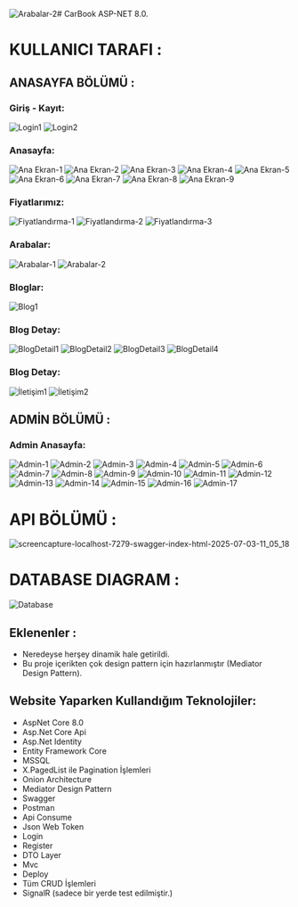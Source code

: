 ![Arabalar-2](https://github.com/user-attachments/assets/c29ec7b5-2fed-4c5e-8f87-cb361984023a)# CarBook ASP-NET 8.0.

# KULLANICI TARAFI :


## ANASAYFA BÖLÜMÜ :

### Giriş - Kayıt:
![Login1](https://github.com/user-attachments/assets/429d1051-c353-46cf-a046-7977b8dafbd1)
![Login2](https://github.com/user-attachments/assets/b807db26-bc8d-475c-9252-8eb2bae57f35)

### Anasayfa:
![Ana Ekran-1](https://github.com/user-attachments/assets/e2948fab-93f4-4ccb-8bd5-a0054b013146)
![Ana Ekran-2](https://github.com/user-attachments/assets/fb4b7014-61a1-48b2-9d57-cba3073e20f2)
![Ana Ekran-3](https://github.com/user-attachments/assets/4c67ada0-040a-4987-b0d5-e9e9f9f28018)
![Ana Ekran-4](https://github.com/user-attachments/assets/4e8af5a9-e4af-4865-9668-d8d5e80cbca3)
![Ana Ekran-5](https://github.com/user-attachments/assets/dd898cc7-7de2-430a-95f3-07357ac1c767)
![Ana Ekran-6](https://github.com/user-attachments/assets/b73ddba2-fb63-451e-a8e0-2b93bf5052c0)
![Ana Ekran-7](https://github.com/user-attachments/assets/4e4d363e-d444-40bc-8d73-24d028a3334a)
![Ana Ekran-8](https://github.com/user-attachments/assets/375458c9-b56b-4ceb-9df9-0f066c6dfd32)
![Ana Ekran-9](https://github.com/user-attachments/assets/f9e5a121-eb04-42c6-a859-adb09ac5150e)

### Fiyatlarımız:
![Fiyatlandırma-1](https://github.com/user-attachments/assets/ac08ecdb-88b9-4dfe-8e91-bc3b38ee0e74)
![Fiyatlandırma-2](https://github.com/user-attachments/assets/be31bd05-c8cc-4d10-9fe0-b7aab3567c80)
![Fiyatlandırma-3](https://github.com/user-attachments/assets/f19df3c5-8c38-49c2-a598-0c7af718996b)

### Arabalar:
![Arabalar-1](https://github.com/user-attachments/assets/bbe0be34-069f-4e3b-815b-cf25e3577313)
![Arabalar-2](https://github.com/user-attachments/assets/007462b1-f37e-4a53-a906-d0549fc709d7)

### Bloglar:
![Blog1](https://github.com/user-attachments/assets/85b59af3-c3a4-4851-8519-a513dd4030ce)

### Blog Detay:
![BlogDetail1](https://github.com/user-attachments/assets/d3d2ea9b-a1d6-41a0-97b9-106730d31e2c)
![BlogDetail2](https://github.com/user-attachments/assets/a17eb69d-d607-4d46-b496-c6828f7c98e8)
![BlogDetail3](https://github.com/user-attachments/assets/e7d56f4d-d3f1-4c58-8bb7-8593b2b12d37)
![BlogDetail4](https://github.com/user-attachments/assets/9db8aa3a-66a4-4c6c-a804-f406ff89eab9)

### Blog Detay:
![İletişim1](https://github.com/user-attachments/assets/12939bf0-573f-4b96-b00b-1794097b9860)
![İletişim2](https://github.com/user-attachments/assets/791b23ca-9db4-4189-a902-05bea4e338c9)

## ADMİN BÖLÜMÜ :

### Admin Anasayfa:
![Admin-1](https://github.com/user-attachments/assets/7f151a4c-80a4-4315-b040-97d2e5a7a98c)
![Admin-2](https://github.com/user-attachments/assets/132c60a5-eef3-4274-ab09-920d8a45a7fa)
![Admin-3](https://github.com/user-attachments/assets/273e2945-ac68-4c77-96a9-45c22aeb3ea0)
![Admin-4](https://github.com/user-attachments/assets/02effe3e-47b3-409b-9f63-84d69d8f282b)
![Admin-5](https://github.com/user-attachments/assets/2ec6ca78-a3ac-40ec-aca6-e1af291fd0c5)
![Admin-6](https://github.com/user-attachments/assets/9391a6ba-e283-4021-842b-5b79a6a37abc)
![Admin-7](https://github.com/user-attachments/assets/3930d527-131f-45c5-af76-e1ca233f7a15)
![Admin-8](https://github.com/user-attachments/assets/bd791a53-fc8e-43dd-bb22-a5fbdcfacdb3)
![Admin-9](https://github.com/user-attachments/assets/eaa03d33-fd86-4322-9484-9da2aa1a4281)
![Admin-10](https://github.com/user-attachments/assets/d1ac9021-f1df-4ba8-b619-1edd88d868b7)
![Admin-11](https://github.com/user-attachments/assets/e0efb92a-7be6-4686-8575-069a3b367422)
![Admin-12](https://github.com/user-attachments/assets/9e59be85-6c2c-4ae1-ba56-849058c72a7c)
![Admin-13](https://github.com/user-attachments/assets/b1d756ac-93f5-4205-b526-75caf5155648)
![Admin-14](https://github.com/user-attachments/assets/cfc16731-ec17-47fd-87f1-f00ebb0a8c4c)
![Admin-15](https://github.com/user-attachments/assets/f01274fd-00fd-4736-a5d6-b83035c6ff27)
![Admin-16](https://github.com/user-attachments/assets/74cff5cb-6906-4156-9fa0-2abd783d4825)
![Admin-17](https://github.com/user-attachments/assets/7b91e6ee-939e-4959-b4f4-e2e3d9341ff3)

# API BÖLÜMÜ :
![screencapture-localhost-7279-swagger-index-html-2025-07-03-11_05_18](https://github.com/user-attachments/assets/7a4e4377-0c68-4ec5-84e8-1a0769ce7085)

# DATABASE DIAGRAM :
![Database](https://github.com/user-attachments/assets/8edd4cef-1dbe-4e92-b890-9a1621ffea1b)

## Eklenenler :
* Neredeyse herşey dinamik hale getirildi.
* Bu proje içerikten çok design pattern için hazırlanmıştır (Mediator Design Pattern).

## Website Yaparken Kullandığım Teknolojiler:

* AspNet Core 8.0
* Asp.Net Core Api
* Asp.Net Identity
* Entity Framework Core
* MSSQL
* X.PagedList ile Pagination İşlemleri
* Onion Architecture
* Mediator Design Pattern
* Swagger
* Postman
* Api Consume
* Json Web Token
* Login
* Register
* DTO Layer
* Mvc
* Deploy
* Tüm CRUD İşlemleri
* SignalR (sadece bir yerde test edilmiştir.)
